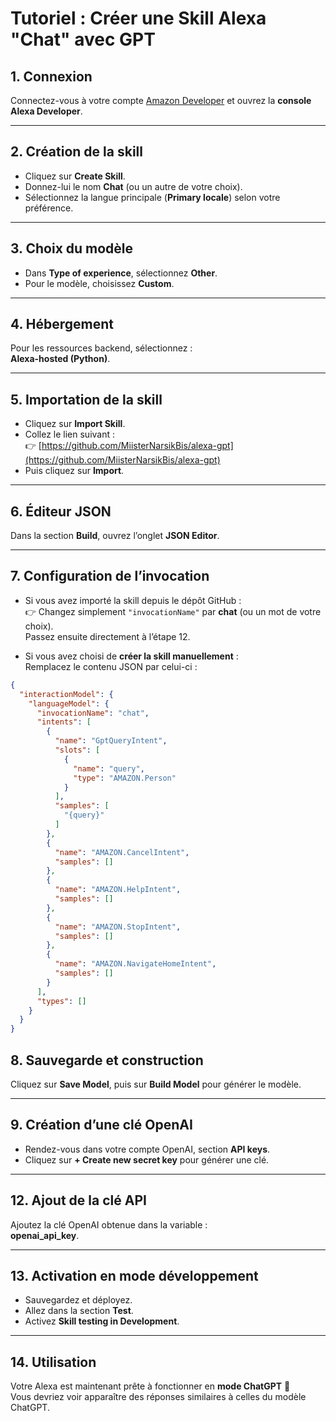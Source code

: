 # Tutoriel : Créer une Skill Alexa "Chat" avec GPT

## 1. Connexion
Connectez-vous à votre compte [Amazon Developer](https://developer.amazon.com/) et ouvrez la **console Alexa Developer**.

---

## 2. Création de la skill
- Cliquez sur **Create Skill**.  
- Donnez-lui le nom **Chat** (ou un autre de votre choix).  
- Sélectionnez la langue principale (**Primary locale**) selon votre préférence.  

---

## 3. Choix du modèle
- Dans **Type of experience**, sélectionnez **Other**.  
- Pour le modèle, choisissez **Custom**.  

---

## 4. Hébergement
Pour les ressources backend, sélectionnez :  
**Alexa-hosted (Python)**.  

---

## 5. Importation de la skill
- Cliquez sur **Import Skill**.  
- Collez le lien suivant :  
  👉 [https://github.com/MiisterNarsikBis/alexa-gpt](https://github.com/MiisterNarsikBis/alexa-gpt)  
- Puis cliquez sur **Import**.  

---

## 6. Éditeur JSON
Dans la section **Build**, ouvrez l’onglet **JSON Editor**.  

---

## 7. Configuration de l’invocation
- Si vous avez importé la skill depuis le dépôt GitHub :  
  👉 Changez simplement `"invocationName"` par **chat** (ou un mot de votre choix).  
  Passez ensuite directement à l’étape 12.  

- Si vous avez choisi de **créer la skill manuellement** :  
  Remplacez le contenu JSON par celui-ci :  

```json
{
  "interactionModel": {
    "languageModel": {
      "invocationName": "chat",
      "intents": [
        {
          "name": "GptQueryIntent",
          "slots": [
            {
              "name": "query",
              "type": "AMAZON.Person"
            }
          ],
          "samples": [
            "{query}"
          ]
        },
        {
          "name": "AMAZON.CancelIntent",
          "samples": []
        },
        {
          "name": "AMAZON.HelpIntent",
          "samples": []
        },
        {
          "name": "AMAZON.StopIntent",
          "samples": []
        },
        {
          "name": "AMAZON.NavigateHomeIntent",
          "samples": []
        }
      ],
      "types": []
    }
  }
}

```

## 8. Sauvegarde et construction
Cliquez sur **Save Model**, puis sur **Build Model** pour générer le modèle.  

---

## 9. Création d’une clé OpenAI
- Rendez-vous dans votre compte OpenAI, section **API keys**.  
- Cliquez sur **+ Create new secret key** pour générer une clé.  

---

## 12. Ajout de la clé API
Ajoutez la clé OpenAI obtenue dans la variable :  
**openai_api_key**.  

---

## 13. Activation en mode développement
- Sauvegardez et déployez.  
- Allez dans la section **Test**.  
- Activez **Skill testing in Development**.  

---

## 14. Utilisation
Votre Alexa est maintenant prête à fonctionner en **mode ChatGPT** 🎉  
Vous devriez voir apparaître des réponses similaires à celles du modèle ChatGPT.  